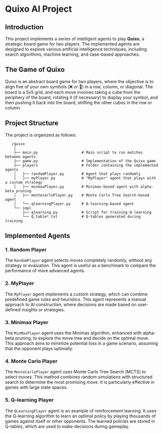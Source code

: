 # Quixo AI Project

## Introduction

This project implements a series of intelligent agents to play **Quixo**, a strategic board game for two players. The implemented agents are designed to explore various artificial intelligence techniques, including search algorithms, machine learning, and case-based approaches.

## The Game of Quixo

Quixo is an abstract board game for two players, where the objective is to align five of your own symbols (❌ or 🔴) in a row, column, or diagonal. The board is a 5x5 grid, and each move involves taking a cube from the periphery of the board, rotating it (if necessary) to display your symbol, and then pushing it back into the board, shifting the other cubes in the row or column.

## Project Structure

The project is organized as follows:

       /quixo  
        │  
        ├── main.py                    # Main script to run matches between agents  
        ├── game.py                    # Implementation of the Quixo game  
        ├── players                    # Folder containing the implemented agents  
        │   ├── randomPlayer.py        # Agent that plays randomly  
        │   ├── myPlayer.py            # "MyPlayer" agent that plays with a custom strategy  
        │   ├── minmaxPlayer.py        # Minimax-based agent with alpha-beta pruning  
        │   ├── montecarloPlayer.py    # Monte Carlo Tree Search-based agent  
        │   └── qlearningPlayer.py     # Q-learning-based agent  
        └── impl  
            ├── qlearning.py           # Script for training Q-learning  
            └── Q_table*.txt           # Q-tables generated during training  




## Implemented Agents

### 1. **Random Player**
The `RandomPlayer` agent selects moves completely randomly, without any strategy or evaluation. This agent is useful as a benchmark to compare the performance of more advanced agents.

### 2. **MyPlayer**
The `MyPlayer` agent implements a custom strategy, which can combine predefined game rules and heuristics. This agent represents a manual approach to AI construction, where decisions are made based on user-defined insights or strategies.

### 3. **Minimax Player**
The `MinMaxPlayer` agent uses the Minimax algorithm, enhanced with alpha-beta pruning, to explore the move tree and decide on the optimal move. This approach aims to minimize potential loss in a game scenario, assuming that the opponent plays optimally.

### 4. **Monte Carlo Player**
The `MonteCarloPlayer` agent uses Monte Carlo Tree Search (MCTS) to select moves. This method combines random simulations with structured search to determine the most promising move. It is particularly effective in games with large state spaces.

### 5. **Q-learning Player**
The `QLearningPlayer` agent is an example of reinforcement learning. It uses the Q-learning algorithm to learn an optimal policy by playing thousands of games against itself or other opponents. The learned policies are stored in Q-tables, which are used to make decisions during gameplay.

